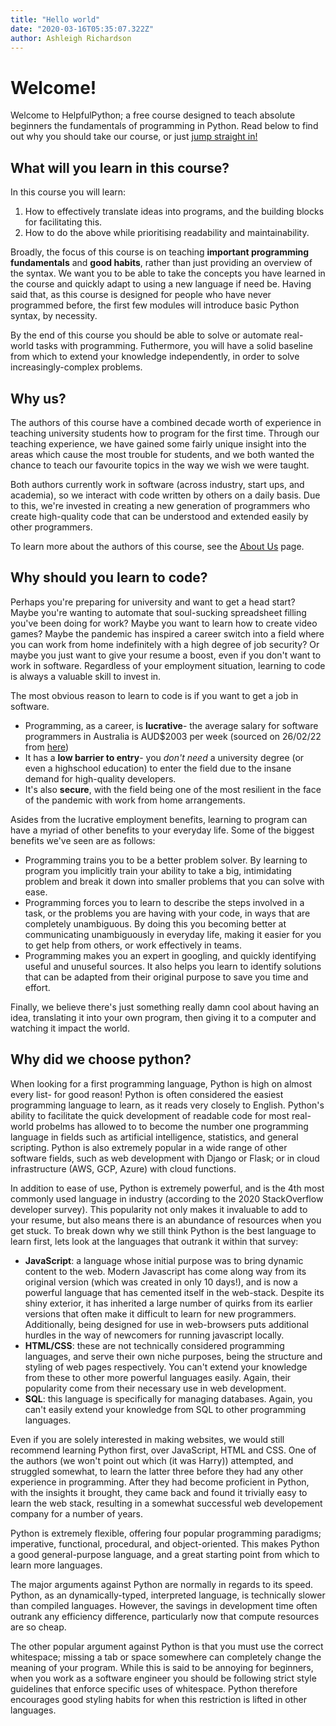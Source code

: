 ```yaml
---
title: "Hello world"
date: "2020-03-16T05:35:07.322Z"
author: Ashleigh Richardson
---
```


# Welcome!

Welcome to HelpfulPython; a free course designed to teach absolute beginners the
fundamentals of programming in Python. Read below to find out why you should take our course, or just [jump straight in!](/course)

## What will you learn in this course?

In this course you will learn:

1. How to effectively translate ideas into programs, and the building blocks for facilitating this.
2. How to do the above while prioritising readability and maintainability.

Broadly, the focus of this course is on teaching **important programming fundamentals** and
**good habits**, rather than just providing an overview of the syntax. We want you to be able to take the concepts you have learned in the course and quickly adapt to using a new language if need be. Having said that, as this course is designed for people who have never programmed before, the first few modules will introduce basic Python syntax, by necessity.

By the end of this course you should be able to solve or automate real-world tasks with programming. Futhermore, you will have a solid baseline from which to extend your knowledge independently, in order to solve increasingly-complex problems.

## Why us?

The authors of this course have a combined decade worth of experience in teaching university students how to program for the first time.
Through our teaching experience, we have gained some fairly unique insight into the areas which cause the most trouble for students, and we both wanted the chance to teach our favourite topics in the way we wish we were taught.

Both authors currently work in software (across industry, start ups, and academia), so we interact with code written by others on a daily basis. Due to this, we're invested in creating a new generation of programmers who create high-quality code that can be understood and extended easily by other programmers.

To learn more about the authors of this course, see the [About Us](/about) page.

## Why should you learn to code?

Perhaps you're preparing for university and want to get a head start? Maybe you're
wanting to automate that soul-sucking spreadsheet filling you've been
doing for work? Maybe you want to learn how to create video games? Maybe the pandemic
has inspired a career switch into a field where you can work from home
indefinitely with a high degree of job security? Or maybe you just want to give
your resume a boost, even if you don't want to work in software. Regardless of
your employment situation, learning to code is always a valuable skill to invest
in.

The most obvious reason to learn to code is if you want to get a job in
software.

- Programming, as a career, is **lucrative**- the average salary for software programmers in Australia is AUD$2003 per
  week (sourced on 26/02/22 from [here](https://joboutlook.gov.au/occupations/software-engineers?occupationCode=261313))
- It has a **low barrier to entry**- you _don't need_ a university
  degree (or even a highschool education) to enter the field due to the insane demand for high-quality developers.
- It's also **secure**, with the field being one of the most resilient in the face of the pandemic with work from home arrangements.

Asides from the lucrative employment benefits, learning to program can have a
myriad of other benefits to your everyday life. Some of the biggest benefits we've seen are as follows:

- Programming trains you to be a better problem solver. By learning
  to program you implicitly train your ability to take a big, intimidating
  problem and break it down into smaller problems that you can solve with ease.
- Programming forces you to learn to describe the steps involved in a task, or
  the problems you are having with your code, in ways that are completely
  unambiguous. By doing this you becoming better at communicating unambiguously
  in everyday life, making it easier for you to get help from others, or work effectively in teams.
- Programming makes you an expert in googling, and quickly identifying useful
  and unuseful sources. It also helps you learn to identify solutions that can be adapted from their original purpose to save you time and effort.

Finally, we believe there's just something really damn cool about having an idea, translating it into your own program, then giving it to a computer and watching it impact the world.

## Why did we choose python?

When looking for a first programming language, Python is high on almost every
list- for good reason! Python is often considered the easiest
programming language to learn, as it reads very closely to English. Python's
ability to facilitate the quick development of readable code for most real-world probelms has allowed to to become the number one programming language in fields such as artificial intelligence, statistics, and general scripting. Python is also extremely popular in a wide range of other software fields, such as web development with Django or Flask; or in cloud infrastructure (AWS, GCP, Azure) with cloud functions.

In addition to ease of use, Python is extremely powerful, and is the 4th most commonly used language in industry (according to the 2020 StackOverflow developer survey). This popularity not only makes it invaluable to add to your resume, but also means there is an abundance of resources when you get stuck. To break down why we still think Python is the best language to learn first, lets look at the languages that outrank it within that survey:

- **JavaScript**: a language whose initial purpose was to bring dynamic content to the web. Modern Javascript has come along way from
  its original version (which was created in only 10 days!), and is now a powerful language that has cemented itself in the web-stack. Despite
  its shiny exterior, it has inherited a large number of quirks from its earlier versions that often make it difficult to learn for new programmers. Additionally, being designed for use in web-browsers puts additional hurdles in the way of newcomers for running javascript locally.
- **HTML/CSS**: these are not technically considered programming languages, and serve their own niche purposes, being the structure and styling of web pages respectively. You can't extend your knowledge from these to other more powerful languages easily. Again, their popularity come from their necessary use in web development.
- **SQL**: this language is specifically for managing databases. Again, you can't easily extend your knowledge from SQL to other programming languages.

Even if you are solely interested in making websites, we would still recommend learning Python first, over JavaScript, HTML and CSS. One of the authors (we won't point out which (it was Harry)) attempted, and struggled somewhat, to learn the latter three before they had any other experience in programming. After they had become proficient in Python, with the insights it brought, they came back and found it trivially easy to learn the web stack, resulting in a somewhat successful web developement company for a number of years.

Python is extremely flexible, offering four popular programming paradigms; imperative, functional, procedural, and object-oriented. This makes Python a good general-purpose language, and a great starting point from which to learn more languages.

The major arguments against Python are normally in regards to its speed. Python, as an dynamically-typed, interpreted language, is technically slower than compiled languages. However, the savings in development time often outrank any efficiency difference, particularly now that compute resources are so cheap.

The other popular argument against Python is that you must use the correct whitespace; missing a tab or space somewhere can completely change the meaning of your program.
While this is said to be annoying for beginners, when you work as a software engineer you should be following strict style guidelines that enforce specific uses of whitespace.
Python therefore encourages good styling habits for when this restriction is lifted in other languages.
